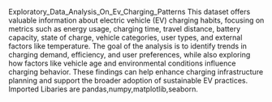 Exploratory_Data_Analysis_On_Ev_Charging_Patterns
This dataset offers valuable information about electric vehicle (EV) charging habits, focusing on metrics such as energy usage, charging time, travel distance, battery capacity, state of charge, vehicle categories, user types, and external factors like temperature. The goal of the analysis is to identify trends in charging demand, efficiency, and user preferences, while also exploring how factors like vehicle age and environmental conditions influence charging behavior. These findings can help enhance charging infrastructure planning and support the broader adoption of sustainable EV practices.
Imported Libaries are pandas,numpy,matplotlib,seaborn.

